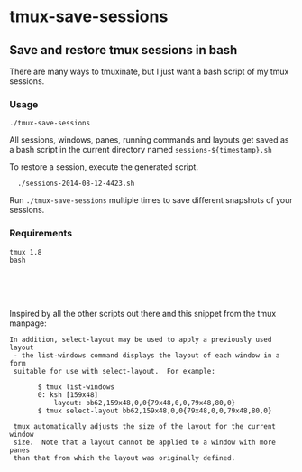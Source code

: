tmux-save-sessions
==================

## Save and restore tmux sessions in bash

There are many ways to tmuxinate, but I just want a bash script of my tmux sessions. 

### Usage

    ./tmux-save-sessions
  
All sessions, windows, panes, running commands and layouts get saved as a bash script in the current directory named `sessions-${timestamp}.sh`

To restore a session, execute the generated script.

      ./sessions-2014-08-12-4423.sh

Run `./tmux-save-sessions` multiple times to save different snapshots of your sessions.

### Requirements

    tmux 1.8
    bash


<br><br><br>



Inspired by all the other scripts out there and this snippet from the tmux manpage:

    In addition, select-layout may be used to apply a previously used layout
     - the list-windows command displays the layout of each window in a form
     suitable for use with select-layout.  For example:

           $ tmux list-windows
           0: ksh [159x48]
               layout: bb62,159x48,0,0{79x48,0,0,79x48,80,0}
           $ tmux select-layout bb62,159x48,0,0{79x48,0,0,79x48,80,0}

     tmux automatically adjusts the size of the layout for the current window
     size.  Note that a layout cannot be applied to a window with more panes
     than that from which the layout was originally defined.
